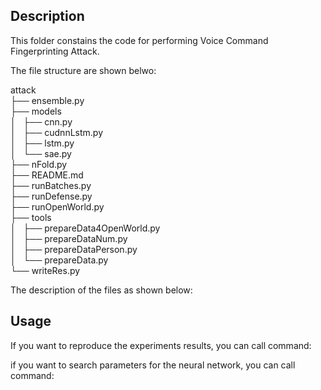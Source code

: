 ## Description
This folder constains the code for performing Voice Command Fingerprinting Attack.

The file structure are shown belwo:

attack  
├── ensemble.py  
├── models  
│   ├── cnn.py  
│   ├── cudnnLstm.py  
│   ├── lstm.py  
│   └── sae.py  
├── nFold.py  
├── README.md  
├── runBatches.py  
├── runDefense.py  
├── runOpenWorld.py  
├── tools  
│   ├── prepareData4OpenWorld.py  
│   ├── prepareDataNum.py  
│   ├── prepareDataPerson.py  
│   └── prepareData.py  
└── writeRes.py  

The description of the files as shown below:

## Usage
If you want to reproduce the experiments results, you can call command:

if you want to search parameters for the neural network, you can call command:
